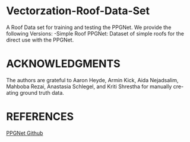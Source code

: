# Vectorzation-Roof-Data-Set
A Roof Data set for training and testing the PPGNet.
We provide the following Versions:
-Simple Roof PPGNet: Dataset of simple roofs for the direct use with the PPGNet.

# ACKNOWLEDGMENTS
The authors are grateful to Aaron Heyde, Armin Kick, Aida Nejadsalim, Mahboba
Rezai, Anastasia Schlegel, and Kriti Shrestha for manually cre-
ating ground truth data.

# REFERENCES

[PPGNet Github](https://github.com/svip-lab/PPGNet)


